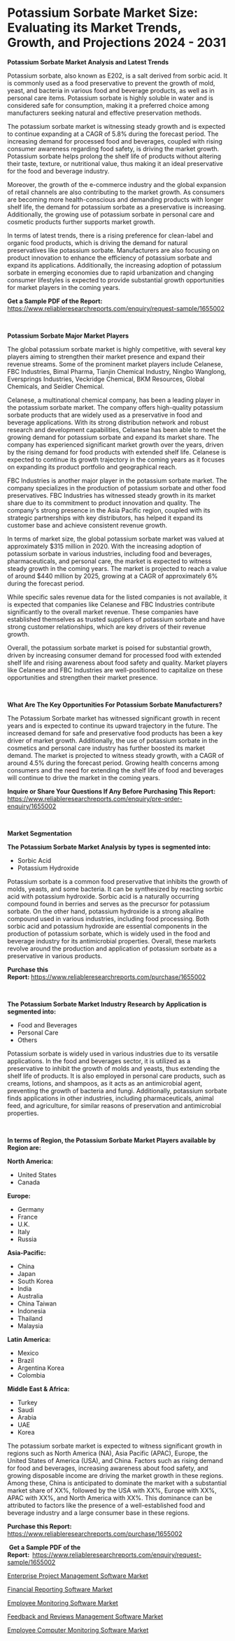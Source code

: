 <p><h1>Potassium Sorbate Market Size: Evaluating its Market Trends, Growth, and Projections 2024 - 2031</h1></p><p><strong>Potassium Sorbate Market Analysis and Latest Trends</strong></p>
<p><p>Potassium sorbate, also known as E202, is a salt derived from sorbic acid. It is commonly used as a food preservative to prevent the growth of mold, yeast, and bacteria in various food and beverage products, as well as in personal care items. Potassium sorbate is highly soluble in water and is considered safe for consumption, making it a preferred choice among manufacturers seeking natural and effective preservation methods.</p><p>The potassium sorbate market is witnessing steady growth and is expected to continue expanding at a CAGR of 5.8% during the forecast period. The increasing demand for processed food and beverages, coupled with rising consumer awareness regarding food safety, is driving the market growth. Potassium sorbate helps prolong the shelf life of products without altering their taste, texture, or nutritional value, thus making it an ideal preservative for the food and beverage industry.</p><p>Moreover, the growth of the e-commerce industry and the global expansion of retail channels are also contributing to the market growth. As consumers are becoming more health-conscious and demanding products with longer shelf life, the demand for potassium sorbate as a preservative is increasing. Additionally, the growing use of potassium sorbate in personal care and cosmetic products further supports market growth.</p><p>In terms of latest trends, there is a rising preference for clean-label and organic food products, which is driving the demand for natural preservatives like potassium sorbate. Manufacturers are also focusing on product innovation to enhance the efficiency of potassium sorbate and expand its applications. Additionally, the increasing adoption of potassium sorbate in emerging economies due to rapid urbanization and changing consumer lifestyles is expected to provide substantial growth opportunities for market players in the coming years.</p></p>
<p><strong>Get a Sample PDF of the Report:&nbsp;</strong> <a href="https://www.reliableresearchreports.com/enquiry/request-sample/1655002">https://www.reliableresearchreports.com/enquiry/request-sample/1655002</a></p>
<p>&nbsp;</p>
<p><strong>Potassium Sorbate Major Market Players</strong></p>
<p><p>The global potassium sorbate market is highly competitive, with several key players aiming to strengthen their market presence and expand their revenue streams. Some of the prominent market players include Celanese, FBC Industries, Bimal Pharma, Tianjin Chemical Industry, Ningbo Wanglong, Eversprings Industries, Veckridge Chemical, BKM Resources, Global Chemicals, and Seidler Chemical.</p><p>Celanese, a multinational chemical company, has been a leading player in the potassium sorbate market. The company offers high-quality potassium sorbate products that are widely used as a preservative in food and beverage applications. With its strong distribution network and robust research and development capabilities, Celanese has been able to meet the growing demand for potassium sorbate and expand its market share. The company has experienced significant market growth over the years, driven by the rising demand for food products with extended shelf life. Celanese is expected to continue its growth trajectory in the coming years as it focuses on expanding its product portfolio and geographical reach.</p><p>FBC Industries is another major player in the potassium sorbate market. The company specializes in the production of potassium sorbate and other food preservatives. FBC Industries has witnessed steady growth in its market share due to its commitment to product innovation and quality. The company's strong presence in the Asia Pacific region, coupled with its strategic partnerships with key distributors, has helped it expand its customer base and achieve consistent revenue growth.</p><p>In terms of market size, the global potassium sorbate market was valued at approximately $315 million in 2020. With the increasing adoption of potassium sorbate in various industries, including food and beverages, pharmaceuticals, and personal care, the market is expected to witness steady growth in the coming years. The market is projected to reach a value of around $440 million by 2025, growing at a CAGR of approximately 6% during the forecast period.</p><p>While specific sales revenue data for the listed companies is not available, it is expected that companies like Celanese and FBC Industries contribute significantly to the overall market revenue. These companies have established themselves as trusted suppliers of potassium sorbate and have strong customer relationships, which are key drivers of their revenue growth.</p><p>Overall, the potassium sorbate market is poised for substantial growth, driven by increasing consumer demand for processed food with extended shelf life and rising awareness about food safety and quality. Market players like Celanese and FBC Industries are well-positioned to capitalize on these opportunities and strengthen their market presence.</p></p>
<p>&nbsp;</p>
<p><strong>What Are The Key Opportunities For Potassium Sorbate Manufacturers?</strong></p>
<p><p>The Potassium Sorbate market has witnessed significant growth in recent years and is expected to continue its upward trajectory in the future. The increased demand for safe and preservative food products has been a key driver of market growth. Additionally, the use of potassium sorbate in the cosmetics and personal care industry has further boosted its market demand. The market is projected to witness steady growth, with a CAGR of around 4.5% during the forecast period. Growing health concerns among consumers and the need for extending the shelf life of food and beverages will continue to drive the market in the coming years.</p></p>
<p><strong>Inquire or Share Your Questions If Any Before Purchasing This Report:</strong> <a href="https://www.reliableresearchreports.com/enquiry/pre-order-enquiry/1655002">https://www.reliableresearchreports.com/enquiry/pre-order-enquiry/1655002</a></p>
<p>&nbsp;</p>
<p><strong>Market Segmentation</strong></p>
<p><strong>The Potassium Sorbate Market Analysis by types is segmented into:</strong></p>
<p><ul><li>Sorbic Acid</li><li>Potassium Hydroxide</li></ul></p>
<p><p>Potassium sorbate is a common food preservative that inhibits the growth of molds, yeasts, and some bacteria. It can be synthesized by reacting sorbic acid with potassium hydroxide. Sorbic acid is a naturally occurring compound found in berries and serves as the precursor for potassium sorbate. On the other hand, potassium hydroxide is a strong alkaline compound used in various industries, including food processing. Both sorbic acid and potassium hydroxide are essential components in the production of potassium sorbate, which is widely used in the food and beverage industry for its antimicrobial properties.  Overall, these markets revolve around the production and application of potassium sorbate as a preservative in various products.</p></p>
<p><strong>Purchase this Report:&nbsp;</strong><a href="https://www.reliableresearchreports.com/purchase/1655002">https://www.reliableresearchreports.com/purchase/1655002</a></p>
<p>&nbsp;</p>
<p><strong>The Potassium Sorbate Market Industry Research by Application is segmented into:</strong></p>
<p><ul><li>Food and Beverages</li><li>Personal Care</li><li>Others</li></ul></p>
<p><p>Potassium sorbate is widely used in various industries due to its versatile applications. In the food and beverages sector, it is utilized as a preservative to inhibit the growth of molds and yeasts, thus extending the shelf life of products. It is also employed in personal care products, such as creams, lotions, and shampoos, as it acts as an antimicrobial agent, preventing the growth of bacteria and fungi. Additionally, potassium sorbate finds applications in other industries, including pharmaceuticals, animal feed, and agriculture, for similar reasons of preservation and antimicrobial properties.</p></p>
<p>&nbsp;</p>
<p><strong>In terms of Region, the Potassium Sorbate Market Players available by Region are:</strong></p>
<p>
    <p> <strong> North America: </strong>
        <ul>
            <li>United States</li>
            <li>Canada</li>
        </ul>
        </p> 
    <p> <strong> Europe: </strong>
        <ul>
            <li>Germany</li>
            <li>France</li>
            <li>U.K.</li>
            <li>Italy</li>
            <li>Russia</li>
        </ul>
        </p> 
    <p> <strong> Asia-Pacific: </strong>
        <ul>
            <li>China</li>
            <li>Japan</li>
            <li>South Korea</li>
            <li>India</li>
            <li>Australia</li>
            <li>China Taiwan</li>
            <li>Indonesia</li>
            <li>Thailand</li>
            <li>Malaysia</li>
        </ul>
        </p> 
    <p> <strong> Latin America: </strong>
        <ul>
            <li>Mexico</li>
            <li>Brazil</li>
            <li>Argentina Korea</li>
            <li>Colombia</li>
        </ul>
        </p> 
    <p> <strong> Middle East & Africa: </strong>
        <ul>
            <li>Turkey</li>
            <li>Saudi</li>
            <li>Arabia</li>
            <li>UAE</li>
            <li>Korea</li>
        </ul>
    </p>
    </p>
<p><p>The potassium sorbate market is expected to witness significant growth in regions such as North America (NA), Asia Pacific (APAC), Europe, the United States of America (USA), and China. Factors such as rising demand for food and beverages, increasing awareness about food safety, and growing disposable income are driving the market growth in these regions. Among these, China is anticipated to dominate the market with a substantial market share of XX%, followed by the USA with XX%, Europe with XX%, APAC with XX%, and North America with XX%. This dominance can be attributed to factors like the presence of a well-established food and beverage industry and a large consumer base in these regions.</p></p>
<p><strong>Purchase this Report: </strong><a href="https://www.reliableresearchreports.com/purchase/1655002">https://www.reliableresearchreports.com/purchase/1655002</a></p>
<p>&nbsp;<strong>Get a Sample PDF of the Report:&nbsp;&nbsp;</strong><a href="https://www.reliableresearchreports.com/enquiry/request-sample/1655002">https://www.reliableresearchreports.com/enquiry/request-sample/1655002</a></p>
<p><strong></strong></p>
<p><p><a href="https://github.com/sofayahoo2023/Market-Research-Report-List-2/blob/main/enterprise-project-management-software-market.md">Enterprise Project Management Software Market</a></p><p><a href="https://github.com/luckyshygirl/Market-Research-Report-List-2/blob/main/financial-reporting-software-market.md">Financial Reporting Software Market</a></p><p><a href="https://github.com/lbird53714/Market-Research-Report-List-2/blob/main/employee-monitoring-software-market.md">Employee Monitoring Software Market</a></p><p><a href="https://github.com/vimar16th/Market-Research-Report-List-2/blob/main/feedback-and-reviews-management-software-market.md">Feedback and Reviews Management Software Market</a></p><p><a href="https://github.com/pizolina/Market-Research-Report-List-2/blob/main/employee-computer-monitoring-software-market.md">Employee Computer Monitoring Software Market</a></p></p>